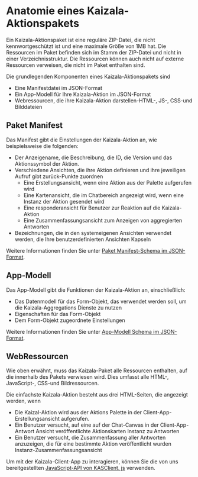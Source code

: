 # <a name="anatomy-of-a-kaizala-action-package"></a>Anatomie eines Kaizala-Aktionspakets

Ein Kaizala-Aktionspaket ist eine reguläre ZIP-Datei, die nicht kennwortgeschützt ist und eine maximale Größe von 1MB hat. Die Ressourcen im Paket befinden sich im Stamm der ZIP-Datei und nicht in einer Verzeichnisstruktur. Die Ressourcen können auch nicht auf externe Ressourcen verweisen, die nicht im Paket enthalten sind.

Die grundlegenden Komponenten eines Kaizala-Aktionspakets sind 
*   Eine Manifestdatei im JSON-Format
*   Ein App-Modell für Ihre Kaizala-Aktion im JSON-Format
*   Webressourcen, die ihre Kaizala-Aktion darstellen-HTML-, JS-, CSS-und Bilddateien

## <a name="package-manifest"></a>Paket Manifest

Das Manifest gibt die Einstellungen der Kaizala-Aktion an, wie beispielsweise die folgenden:
*   Der Anzeigename, die Beschreibung, die ID, die Version und das Aktionssymbol der Aktion.
*   Verschiedene Ansichten, die ihre Aktion definieren und ihre jeweiligen Aufruf gibt zurück-Punkte zuordnen
    * Eine Erstellungsansicht, wenn eine Aktion aus der Palette aufgerufen wird
    * Eine Kartenansicht, die im Chatbereich angezeigt wird, wenn eine Instanz der Aktion gesendet wird
    * Eine responderansicht für Benutzer zur Reaktion auf die Kaizala-Aktion
    * Eine Zusammenfassungsansicht zum Anzeigen von aggregierten Antworten
*   Bezeichnungen, die in den systemeigenen Ansichten verwendet werden, die Ihre benutzerdefinierten Ansichten Kapseln

Weitere Informationen finden Sie unter [Paket Manifest-Schema im JSON-Format](package_manifest_schema.md).

## <a name="app-model"></a>App-Modell

Das App-Modell gibt die Funktionen der Kaizala-Aktion an, einschließlich:
*   Das Datenmodell für das Form-Objekt, das verwendet werden soll, um die Kaizala-Aggregations Dienste zu nutzen
*   Eigenschaften für das Form-Objekt
*   Dem Form-Objekt zugeordnete Einstellungen

Weitere Informationen finden Sie unter [App-Modell Schema im JSON-Format](appModel_schema.md).

## <a name="web-resources"></a>WebRessourcen

Wie oben erwähnt, muss das Kaizala-Paket alle Ressourcen enthalten, auf die innerhalb des Pakets verwiesen wird. Dies umfasst alle HTML-, JavaScript-, CSS-und Bildressourcen.

Die einfachste Kaizala-Aktion besteht aus drei HTML-Seiten, die angezeigt werden, wenn
*   Die Kaizal-Aktion wird aus der Aktions Palette in der Client-App-Erstellungsansicht aufgerufen.
*   Ein Benutzer versucht, auf eine auf der Chat-Canvas in der Client-App-Antwort Ansicht veröffentlichte Aktionskarten Instanz zu Antworten
*   Ein Benutzer versucht, die Zusammenfassung aller Antworten anzuzeigen, die für eine bestimmte Aktion veröffentlicht wurden Instanz-Zusammenfassungsansicht

Um mit der Kaizala-Client-App zu interagieren, können Sie die von uns bereitgestellten [JavaScript-API von KASClient. js](KASClient/README.md) verwenden.


